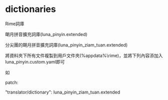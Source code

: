 # dictionaries
Rime詞庫

朙月拼音擴充詞庫(luna_pinyin.extended)

分尖團的朙月拼音擴充詞庫(luna_pinyin_ziam_tuan.extended)

將資料夾下所有文件複製到用戶文件夾(%appdata%\rime)，並將下列內容添加入luna_pinyin.custom.yaml即可

如

patch:

  "translator/dictionary": luna_pinyin_ziam_tuan.extended
